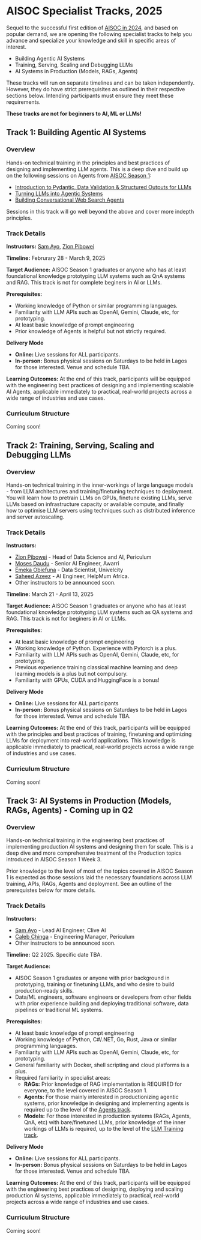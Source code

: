 # AISOC Specialist Tracks, 2025
Sequel to the successful first edition of [AISOC in 2024](https://github.com/ai-summer-of-code/aisoc-season-1), and based on popular demand, we are opening the following specialist tracks to help you advance and specialize your knowledge and skill in specific areas of interest.
- Building Agentic AI Systems
- Training, Serving, Scaling and Debugging LLMs
- AI Systems in Production (Models, RAGs, Agents)

These tracks will run on separate timelines and can be taken independently. However, they do have strict prerequisites as outlined in their respective sections below. Intending participants must ensure they meet these requirements.

**These tracks are not for beginners to AI, ML or LLMs!**

<p align="left">
<!--   <br>
  <a href="https://bit.ly/aisoc-sequel-registration" target="_blank" rel="noopener noreferrer"><img src="https://github.com/zion-king/ai-summer-of-code/blob/main/assets/aisoc-signup.png?raw=true" height="50"/></a>
  <br>
</p> -->

## Track 1: Building Agentic AI Systems
### Overview
Hands-on technical training in the principles and best practices of designing and implementing LLM agents. This is a deep dive and build up on the following sessions on Agents from [AISOC Season 1](https://github.com/ai-summer-of-code/aisoc-season-1):
- [Introduction to Pydantic, Data Validation & Structured Outputs for LLMs](https://github.com/ai-summer-of-code/aisoc-season-1/tree/main/src/week_1/day_3_pydantic)
- [Turning LLMs into Agentic Systems](https://github.com/ai-summer-of-code/aisoc-season-1/tree/main/src/week_2/day_1_agents)
- [Building Conversational Web Search Agents](https://github.com/ai-summer-of-code/aisoc-season-1/tree/main/src/week_2/day_3_web_search/src/agent)

Sessions in this track will go well beyond the above and cover more indepth principles.

### Track Details
**Instructors:** [Sam Ayo](https://www.linkedin.com/in/sam-ayo), [Zion Pibowei](https://linkedin.com/in/zion-pibowei)

**Timeline:** Februrary 28 - March 9, 2025

**Target Audience:** AISOC Season 1 graduates or anyone who has at least foundational knowledge prototyping LLM systems such as QnA systems and RAG. This track is not for complete beginers in AI or LLMs.

**Prerequisites:**
- Working knowledge of Python or similar programming languages.
- Familiarity with LLM APIs such as OpenAI, Gemini, Claude, etc, for prototyping.
- At least basic knowledge of prompt engineering
- Prior knowledge of Agents is helpful but not strictly required.

**Delivery Mode**
- **Online:** Live sessions for ALL participants.
- **In-person:** Bonus physical sessions on Saturdays to be held in Lagos for those interested. Venue and schedule TBA.

**Learning Outcomes:** 
At the end of this track, participants will be equipped with the engineering best practices of designing and implementing scalable AI Agents, applicable immediately to practical, real-world projects across a wide range of industries and use cases.

### Curriculum Structure
Coming soon!

## Track 2: Training, Serving, Scaling and Debugging LLMs
### Overview
Hands-on technical training in the inner-workings of large language models - from LLM architectures and training/finetuning techniques to deployment. You will learn how to pretrain LLMs on GPUs, finetune existing LLMs, serve LLMs based on infrastructure capacity or available compute, and finally how to optimise LLM servers using techniques such as distributed inference and server autoscaling.

### Track Details
**Instructors:** 
- [Zion Pibowei](https://linkedin.com/in/zion-pibowei) - Head of Data Science and AI, Periculum
- [Moses Daudu](https://www.linkedin.com/in/moses-daudu) - Senior AI Engineer, Awarri
- [Emeka Obiefuna](https://www.linkedin.com/in/donmonc) - Data Scientist, Univelcity
- [Saheed Azeez](https://www.linkedin.com/in/azeez-saheed) - AI Engineer, HelpMum Africa.
- Other instructors to be announced soon.

**Timeline:** March 21 - April 13, 2025

**Target Audience:** AISOC Season 1 graduates or anyone who has at least foundational knowledge prototyping LLM systems such as QA systems and RAG. This track is not for beginers in AI or LLMs.

**Prerequisites:**
- At least basic knowledge of prompt engineering
- Working knowledge of Python. Experience with Pytorch is a plus.
- Familiarity with LLM APIs such as OpenAI, Gemini, Claude, etc, for prototyping.
- Previous experience training classical machine learning and deep learning models is a plus but not compulsory.
- Familiarity with GPUs, CUDA and HuggingFace is a bonus!

**Delivery Mode**
- **Online:** Live sessions for ALL participants
- **In-person:** Bonus physical sessions on Saturdays to be held in Lagos for those interested. Venue and schedule TBA.

**Learning Outcomes:** 
At the end of this track, participants will be equipped with the principles and best practices of training, finetuning and optimizing LLMs for deployment into real-world applications. This knowledge is applicable immediately to practical, real-world projects across a wide range of industries and use cases.

### Curriculum Structure
Coming soon!

## Track 3: AI Systems in Production (Models, RAGs, Agents) - Coming up in Q2
### Overview
Hands-on technical training in the engineering best practices of implementing production AI systems and designing them for scale. This is a deep dive and more comprehensive treatment of the Production topics introduced in AISOC Season 1 Week 3. 

Prior knowledge to the level of most of the topics covered in AISOC Season 1 is expected as those sessions laid the necessary foundations across LLM training, APIs, RAGs, Agents and deployment. See an outline of the prerequistes below for more details.

### Track Details
**Instructors:** 
- [Sam Ayo](https://www.linkedin.com/in/sam-ayo) - Lead AI Engineer, Clive AI
- [Caleb Chinga](https://www.linkedin.com/in/calebchinga) - Engineering Manager, Periculum
- Other instructors to be announced soon.

**Timeline:** Q2 2025. Specific date TBA.

**Target Audience:** 
- AISOC Season 1 graduates or anyone with prior background in prototyping, training or finetuning LLMs, and who desire to build production-ready skills.
- Data/ML engineers, software engineers or developers from other fields with prior experience building and deploying traditional software, data pipelines or traditional ML systems.

**Prerequisites:**
- At least basic knowledge of prompt engineering
- Working knowledge of Python, C#/.NET, Go, Rust, Java or similar programming languages.
- Familiarity with LLM APIs such as OpenAI, Gemini, Claude, etc, for prototyping.
- General familiarity with Docker, shell scripting and cloud platforms is a plus.
- Required familiarity in specialist areas:
  - **RAGs:** Prior knowledge of RAG implementation is REQUIRED for everyone, to the level covered in AISOC Season 1.
  - **Agents:** For those mainly interested in productionizing agentic systems, prior knowledge in designing and implementing agents is required up to the level of the [Agents track](https://github.com/ai-summer-of-code/aisoc-sequel-tracks/#track-1-building-agentic-ai-systems).
  - **Models:** For those interested in production systems (RAGs, Agents, QnA, etc) with bare/finetuned LLMs, prior knowledge of the inner workings of LLMs is required, up to the level of the [LLM Training track](https://github.com/ai-summer-of-code).

**Delivery Mode**
- **Online:** Live sessions for ALL participants.
- **In-person:** Bonus physical sessions on Saturdays to be held in Lagos for those interested. Venue and schedule TBA.

**Learning Outcomes:** 
At the end of this track, participants will be equipped with the engineering best practices of designing, deploying and scaling production AI systems, applicable immediately to practical, real-world projects across a wide range of industries and use cases.

### Curriculum Structure
Coming soon!

